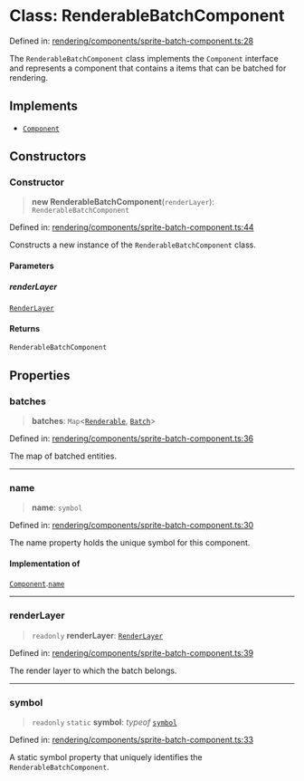 # Class: RenderableBatchComponent

Defined in: [rendering/components/sprite-batch-component.ts:28](https://github.com/Forge-Game-Engine/Forge/blob/4b66b21759bd3ab3aaf4c62b3e957c1bb43b7b58/src/rendering/components/sprite-batch-component.ts#L28)

The `RenderableBatchComponent` class implements the `Component` interface and represents
a component that contains a items that can be batched for rendering.

## Implements

- [`Component`](../interfaces/Component.md)

## Constructors

### Constructor

> **new RenderableBatchComponent**(`renderLayer`): `RenderableBatchComponent`

Defined in: [rendering/components/sprite-batch-component.ts:44](https://github.com/Forge-Game-Engine/Forge/blob/4b66b21759bd3ab3aaf4c62b3e957c1bb43b7b58/src/rendering/components/sprite-batch-component.ts#L44)

Constructs a new instance of the `RenderableBatchComponent` class.

#### Parameters

##### renderLayer

[`RenderLayer`](RenderLayer.md)

#### Returns

`RenderableBatchComponent`

## Properties

### batches

> **batches**: `Map`\<[`Renderable`](Renderable.md), [`Batch`](../type-aliases/Batch.md)\>

Defined in: [rendering/components/sprite-batch-component.ts:36](https://github.com/Forge-Game-Engine/Forge/blob/4b66b21759bd3ab3aaf4c62b3e957c1bb43b7b58/src/rendering/components/sprite-batch-component.ts#L36)

The map of batched entities.

***

### name

> **name**: `symbol`

Defined in: [rendering/components/sprite-batch-component.ts:30](https://github.com/Forge-Game-Engine/Forge/blob/4b66b21759bd3ab3aaf4c62b3e957c1bb43b7b58/src/rendering/components/sprite-batch-component.ts#L30)

The name property holds the unique symbol for this component.

#### Implementation of

[`Component`](../interfaces/Component.md).[`name`](../interfaces/Component.md#name)

***

### renderLayer

> `readonly` **renderLayer**: [`RenderLayer`](RenderLayer.md)

Defined in: [rendering/components/sprite-batch-component.ts:39](https://github.com/Forge-Game-Engine/Forge/blob/4b66b21759bd3ab3aaf4c62b3e957c1bb43b7b58/src/rendering/components/sprite-batch-component.ts#L39)

The render layer to which the batch belongs.

***

### symbol

> `readonly` `static` **symbol**: *typeof* [`symbol`](#symbol)

Defined in: [rendering/components/sprite-batch-component.ts:33](https://github.com/Forge-Game-Engine/Forge/blob/4b66b21759bd3ab3aaf4c62b3e957c1bb43b7b58/src/rendering/components/sprite-batch-component.ts#L33)

A static symbol property that uniquely identifies the `RenderableBatchComponent`.
